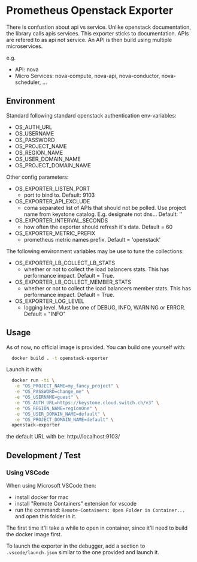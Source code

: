 # Prometheus Openstack Exporter

There is confustion about api vs service. Unlike openstack documentation, the library calls apis services. This exporter sticks to documentation. APIs are refered to as api not service.
An API is then build using multiple microservices.

e.g.

- API: nova
- Micro Services: nova-compute, nova-api, nova-conductor, nova-scheduler, ...

## Environment

Standard following standard openstack authentication env-variables:
- OS_AUTH_URL
- OS_USERNAME
- OS_PASSWORD
- OS_PROJECT_NAME
- OS_REGION_NAME
- OS_USER_DOMAIN_NAME
- OS_PROJECT_DOMAIN_NAME

Other config parameters:

* OS_EXPORTER_LISTEN_PORT
  - port to bind to. Default: 9103
* OS_EXPORTER_API_EXCLUDE
  - coma separated list of APIs that should not be polled. Use project name from keystone catalog. E.g. designate not dns... Default: ''
* OS_EXPORTER_INTERVAL_SECONDS
  - how often the exporter should refresh it's data. Default = 60
* OS_EXPORTER_METRIC_PREFIX
  - prometheus metric names prefix. Default = 'openstack'

The following environment variables may be use to tune the collections:
* OS_EXPORTER_LB_COLLECT_LB_STATS
  - whether or not to collect the load balancers stats. This has performance impact. Default = True.
* OS_EXPORTER_LB_COLLECT_MEMBER_STATS
  - whether or not to collect the load balancers member stats. This has performance impact. Default = True.
* OS_EXPORTER_LOG_LEVEL
  - logging level. Must be one of DEBUG, INFO, WARNING or ERROR. Default = "INFO"

## Usage

As of now, no official image is provided. You can build one yourself with:

```bash
  docker build . -t openstack-exporter
```

Launch it with:

```bash
  docker run -ti \
   -e "OS_PROJECT_NAME=my_fancy_project" \
   -e "OS_PASSWORD=change_me" \
   -e "OS_USERNAME=guest" \
   -e "OS_AUTH_URL=https://keystone.cloud.switch.ch/v3" \
   -e "OS_REGION_NAME=regionOne" \
   -e "OS_USER_DOMAIN_NAME=default" \
   -e "OS_PROJECT_DOMAIN_NAME=default" \
  openstack-exporter
```

the default URL with be: http://localhost:9103/


## Development / Test

### Using VSCode

When using Microsoft VSCode then:
- install docker for mac
- install "Remote Containers" extension for vscode
- run the command: `Remote-Containers: Open Folder in Container... ` and open this folder in it.

The first time it'll take a while to open in container, since it'll need to build the docker image first.

To launch the exporter in the debugger, add a section to `.vscode/launch.json` similar to the one provided and launch it.


